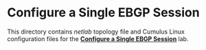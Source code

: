 # Configure a Single EBGP Session

This directory contains *netlab* topology file and Cumulus Linux configuration files for the **[Configure a Single EBGP Session](https://ipspace.github.io/bgplab/getting-started/1-session/)** lab.
